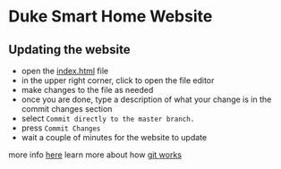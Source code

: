 # Duke Smart Home Website

## Updating the website

* open the [index.html](https://github.com/DukeSmartHome/dukesmarthome.github.io/blob/master/index.html) file
* in the upper right corner, click  to open the file editor
* make changes to the file as needed
* once you are done, type a description of what your change is in the commit changes section
* select `Commit directly to the master branch.`
* press `Commit Changes`
* wait a couple of minutes for the website to update

more info [here](https://help.github.com/articles/editing-files-in-your-repository/)
learn more about how [git works](https://www.youtube.com/watch?v=HVsySz-h9r4) 

